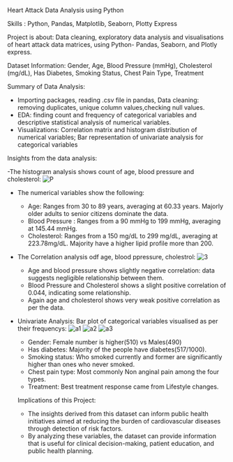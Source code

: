 Heart Attack Data Analysis using Python 

Skills : Python, Pandas, Matplotlib, Seaborn, Plotty Express

Project is about: Data cleaning, exploratory data analysis and visualisations of heart attack data matrices, using Python- Pandas, Seaborn, and Plotly express.

Dataset Information: Gender, Age, Blood Pressure (mmHg), Cholesterol (mg/dL), Has Diabetes, Smoking Status, Chest Pain Type, Treatment

Summary of Data Analysis:

- Importing packages, reading .csv file in pandas, Data cleaning: removing duplicates, unique column values,checking null values.
- EDA: finding count and frequency of categorical variables and descriptive statistical analysis of numerical variables.
- Visualizations: Correlation matrix and histogram distribution of numerical variables; Bar representation of univariate analysis for categorical variables

Insights from the data analysis:

-The histogram analysis shows count of age, blood pressure and cholesterol:
  ![P](https://github.com/user-attachments/assets/e703d188-c1f6-4338-9129-1d8a2631b5a1)

- The numerical variables show the following:
  
     - Age: Ranges from  30 to 89 years, averaging at 60.33 years. Majorly older adults to senior citizens dominate the data.
     - Blood Pressure : Ranges from a 90 mmHg to 199 mmHg, averaging at 145.44 mmHg.
     - Cholesterol: Ranges from a 150 mg/dL to 299 mg/dL, averaging at 223.78mg/dL. Majority have a higher lipid profile more than 200.
        

- The Correlation analysis odf age, blood ppressure, cholestrol:
  ![3](https://github.com/user-attachments/assets/ff7a267e-40f6-4026-a0b2-512328e6a8b2)

     - Age and blood pressure shows slightly negative correlation: data suggests negligible relationship between them.
     -  Blood Pressure and Cholesterol shows a slight positive correlation of 0.044, indicating some relationship.
     -  Again age and cholesterol shows very weak positive correlation as per the data.

- Univariate Analysis: Bar plot of categorical variables visualised as per their frequencys: 
  ![a1](https://github.com/user-attachments/assets/1c677b2c-f717-4cca-9572-fe6d6433aa61)
  ![a2](https://github.com/user-attachments/assets/241a012f-c421-401d-b860-9e90fdadde5b)
  ![a3](https://github.com/user-attachments/assets/3b082d95-d7d9-4627-93dc-db630004f590)

     - Gender: Female number is higher(510) vs Males(490)
     - Has diabetes: Majority of the people have diabetes(517/1000).
     - Smoking status: Who smoked currently and former are significantly higher than ones who never smoked.
     - Chest pain type: Most commonly Non anginal pain among the four types.
     - Treatment: Best treatment response came from Lifestyle changes.
 
  Implications of this Project:

   - The insights derived from this dataset can inform public health initiatives aimed at reducing the burden of cardiovascular diseases through detection of risk factors.
   - By analyzing these variables, the dataset can provide information that is useful for clinical decision-making, patient education, and public health planning.
